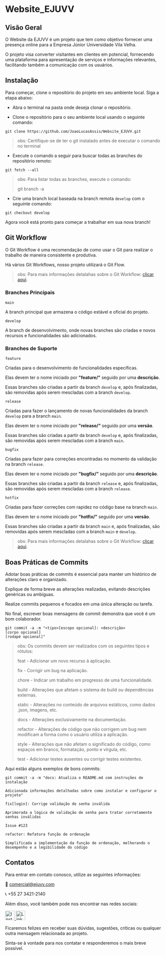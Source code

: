 # Website_EJUVV

## Visão Geral

O Website da EJUVV é um projeto que tem como objetivo fornecer uma presença online para a Empresa Júnior Universidade Vila Velha.

O projeto visa converter visitantes em clientes em potencial, fornecendo uma plataforma para apresentação de serviços e informações relevantes, facilitando também a comunicação com os usuários.

## Instalação

Para começar, clone o repositório do projeto em seu ambiente local. Siga a etapa abaixo:

* Abra o terminal na pasta onde deseja clonar o repositório.

* Clone o repositório para o seu ambiente local usando o seguinte comando:

```git
git clone https://github.com/JoaoLucasAssis/Website_EJUVV.git
```

> obs: Certifique-se de ter o git instalado antes de executar o comando no terminal

* Execute o comando a seguir para buscar todas as branches do repositório remoto:

```git
git fetch --all
```

> obs: Para listar todas as branches, execute o comando:
>
> git branch -a

* Crie uma branch local baseada na branch remota `develop` com o seguinte comando:

```git
git checkout develop
```

Agora você está pronto para começar a trabalhar em sua nova branch!

## Git Workflow

O Git Workflow é uma recomendação de como usar o Git para realizar o trabalho de maneira consistente e produtiva.

Há vários Git Workflows, nosso projeto utilizará o Git Flow.

> obs: Para mais informações detalahas sobre o Git Workflow: [clicar aqui](https://github.com/JoaoLucasAssis/Website_EJUVV/blob/main/git_workflow.md).

### Branches Principais

`main`

A branch principal que armazena o código estável e oficial do projeto.

`develop`

A branch de desenvolvimento, onde novas branches são criadas e novos recursos e funcionalidades são adicionados.

### Branches de Suporte

`feature`

Criadas para o desenvolvimento de funcionalidades específicas.

Elas devem ter o nome iniciado por **"feature/"** seguido por uma **descrição**.

Essas branches são criadas a partir da branch `develop` e, após finalizadas, são removidas após serem mescladas com a branch `develop`.

`release`

Criadas para fazer o lançamento de novas funcionalidades da branch `develop` para a branch `main`.

Elas devem ter o nome iniciado por **"release/"** seguido por uma **versão**.

Essas branches são criadas a partir da branch `develop` e, após finalizadas, são removidas após serem mescladas com a branch `main`.

`bugfix`

Criadas para fazer para correções encontradas no momento da validação na branch `release`.

Elas devem ter o nome iniciado por **"bugfix/"** seguido por uma **descrição**.

Essas branches são criadas a partir da branch `release` e, após finalizadas, são removidas após serem mescladas com a branch `release`.

`hotfix`

Criadas para fazer correções com rapidez no código base na branch `main`.

Elas devem ter o nome iniciado por **"hotfix/"** seguido por uma **versão**.

Essas branches são criadas a partir da branch `main` e, após finalizadas, são removidas após serem mescladas com a branch `main` e `develop`.

> obs: Para mais informações detalahas sobre o Git Workflow: [clicar aqui](https://github.com/JoaoLucasAssis/Website_EJUVV/blob/main/git_workflow.md).

## Boas Práticas de Commits

Adotar boas práticas de commits é essencial para manter um histórico de alterações claro e organizado.

Explique de forma breve as alterações realizadas, evitando descrições genéricas ou ambíguas.

Realize commits pequenos e focados em uma única alteração ou tarefa.

No final, escrever boas mensagens de commit demonstra que você é um bom colaborador.

```git
git commit -a -m "<tipo>[escopo opcional]: <descrição>
[corpo opcional]
[rodapé opcional]"
```

> obs: Os commits devem ser realizados com os seguintes tipos e rótulos:
> 
> feat - Adicionar um novo recurso à aplicação.
> 
> fix - Corrigir um bug na aplicação.
> 
> chore - Indicar um trabalho em progresso de uma funcionalidade.
> 
> build - Alterações que afetam o sistema de build ou dependências externas.
>
> static - Alterações no conteúdo de arquivos estáticos, como dados .json, imagens, etc.
> 
> docs - Alterações exclusivamente na documentação.
> 
> refactor - Alterações de código que não corrigem um bug nem modificam a forma como o usuário utiliza a aplicação.
> 
> style - Alterações que não afetam o significado do código, como espaços em branco, formatação, ponto e vírgula, etc.
> 
> test - Adicionar testes ausentes ou corrigir testes existentes.

Aqui estão alguns exemplos de bons commits:

```git
git commit -a -m "docs: Atualiza o README.md com instruções de instalação

Adicionada informações detalhadas sobre como instalar e configurar o projeto"
```

```git
fix[login]: Corrige validação de senha inválida

Aprimorada a lógica de validação de senha para tratar corretamente senhas inválidas

Issue #123
```

```git
refactor: Refatora função de ordenação

Simplificada a implementação da função de ordenação, melhorando o desempenho e a legibilidade do código
```

## Contatos

Para entrar em contato conosco, utilize as seguintes informações:

📧 comercial@ejuvv.com

📞 +55 27 3421-2140

Além disso, você também pode nos encontrar nas redes sociais:

<a href="https://www.instagram.com/ejuvv" target="_blank">
    <img src="https://images.vexels.com/media/users/3/137198/isolated/lists/07f0d7b69ef071571e4ada2f4d6a053a-icone-do-instagram-colorido.png" alt="Instagram" width="30" height="30">
</a>

<a href="https://www.linkedin.com/company/ejuvv/" target="_blank">
    <img src="https://logospng.org/download/linkedin/logo-linkedin-icon-256.png" alt="LinkedIn" width="30" height="30">
</a>

Ficaremos felizes em receber suas dúvidas, sugestões, críticas ou qualquer outra mensagem relacionada ao projeto.

Sinta-se à vontade para nos contatar e responderemos o mais breve possível.